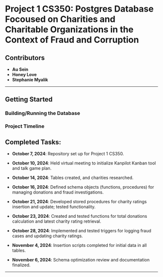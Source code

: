 # Project 1 CS350: Postgres Database Focoused on Charities and Charitable Organizations in the Context of Fraud and Corruption

## Contributors

- **Au Sein**
- **Honey Love**
- **Stephanie Myalik**

---

## Getting Started

### Building/Running the Database
### Project Timeline

## Completed Tasks:
- **October 7, 2024**: Repository set up for Project 1 CS350.  

- **October 10, 2024**: Held virtual meeting to initialize Kanpilot Kanban tool and talk game plan.

- **October 14, 2024**: Tables created, and charities researched.  

- **October 16, 2024**: Defined schema objects (functions, procedures) for managing donations and fraud investigations.  

- **October 21, 2024**: Developed stored procedures for charity ratings insertion and update; tested functionality.  

- **October 23, 2024**: Created and tested functions for total donations calculation and latest charity rating retrieval.  

- **October 28, 2024**: Implemented and tested triggers for logging fraud cases and updating charity ratings.  

- **November 4, 2024**: Insertion scripts completed for initial data in all tables.  

- **November 6, 2024**: Schema optimization review and documentation finalized.  

---
